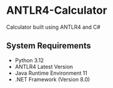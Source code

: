 # ANTLR4-Calculator
Calculator built using ANTLR4 and C#

## System Requirements
<ul>
  <li>Python 3.12</li>
  <li>ANTLR4 Latest Version</li>
  <li>Java Runtime Environment 11</li>
  <li>.NET Framework (Version 8.0)</li>
</ul>
